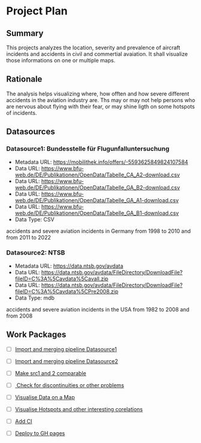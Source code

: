 # Project Plan

## Summary

<!-- Describe your data science project in max. 5 sentences. -->
This projects analyzes the location, severity and prevalence of  aircraft incidents and accidents in civil and commertial avaiation.
It shall visualize those informations on one or multiple maps.

## Rationale

<!-- Outline the impact of the analysis, e.g. which pains it solves. -->
The analysis helps visualizing where, how offten and how severe different accidents in the aviation industry are. Ths may or may not help persons who are nervous about flying with their fear, or may shine ligth on some hotspots of incidents. 


## Datasources

<!-- Describe each datasources you plan to use in a section. Use the prefic "DatasourceX" where X is the id of the datasource. -->

### Datasource1: Bundesstelle für Flugunfalluntersuchung
* Metadata URL: https://mobilithek.info/offers/-5593625849824107584
* Data URL: https://www.bfu-web.de/DE/Publikationen/OpenData/Tabelle_CA_A2-download.csv
* Data URL: https://www.bfu-web.de/DE/Publikationen/OpenData/Tabelle_GA_B2-download.csv
* Data URL: https://www.bfu-web.de/DE/Publikationen/OpenData/Tabelle_GA_A1-download.csv
* Data URL: https://www.bfu-web.de/DE/Publikationen/OpenData/Tabelle_GA_B1-download.csv
* Data Type: CSV

accidents and severe aviation incidents in Germany from 1998 to 2010 and from 2011 to 2022 

### Datasource2: NTSB
* Metadata URL: https://data.ntsb.gov/avdata
* Data URL: https://data.ntsb.gov/avdata/FileDirectory/DownloadFile?fileID=C%3A%5Cavdata%5Cavall.zip
* Data URL: https://data.ntsb.gov/avdata/FileDirectory/DownloadFile?fileID=C%3A%5Cavdata%5CPre2008.zip
* Data Type: mdb 

accidents and severe aviation incidents in the USA from 1982 to 2008 and from 2008

## Work Packages

<!-- List of work packages ordered sequentially, each pointing to an issue with more details. -->

- [ ] [Import and merging pipeline Datasource1](https://github.com/MichaelSeyboldt/2023-amse/issues/1) 
- [ ] [Import and merging pipeline Datasource2](https://github.com/MichaelSeyboldt/2023-amse/issues/2)
- [ ] [Make src1 and 2 comparable](https://github.com/MichaelSeyboldt/2023-amse/issues/3)
- [ ] [ Check for discontinuities or other problems](https://github.com/MichaelSeyboldt/2023-amse/issues/4)
- [ ] [Visualise Data on a Map](https://github.com/MichaelSeyboldt/2023-amse/issues/5)
- [ ] [Visualise Hotspots and other interesting corelations](https://github.com/MichaelSeyboldt/2023-amse/issues/6)
- [ ] [Add CI](https://github.com/MichaelSeyboldt/2023-amse/issues/7)
- [ ] [Deploy to GH pages](https://github.com/MichaelSeyboldt/2023-amse/issues/8)


